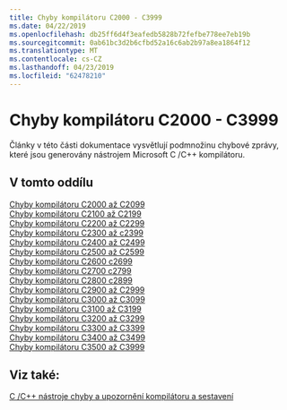 ```yaml
---
title: Chyby kompilátoru C2000 - C3999
ms.date: 04/22/2019
ms.openlocfilehash: db25ff6d4f3eafedb5828b72fefbe778ee7eb19b
ms.sourcegitcommit: 0ab61bc3d2b6cfbd52a16c6ab2b97a8ea1864f12
ms.translationtype: MT
ms.contentlocale: cs-CZ
ms.lasthandoff: 04/23/2019
ms.locfileid: "62478210"
---
```

# <a name="compiler-errors-c2000---c3999"></a>Chyby kompilátoru C2000 - C3999

Články v této části dokumentace vysvětlují podmnožinu chybové zprávy, které jsou generovány nástrojem Microsoft C /C++ kompilátoru.

## <a name="in-this-section"></a>V tomto oddílu

[Chyby kompilátoru C2000 až C2099](../compiler-errors-1/compiler-errors-c2001-through-c2099.md) \
[Chyby kompilátoru C2100 až C2199](../compiler-errors-1/compiler-errors-c2100-through-c2199.md) \
[Chyby kompilátoru C2200 až C2299](../compiler-errors-1/compiler-errors-c2200-through-c2299.md) \
[Chyby kompilátoru C2300 až c2399](../compiler-errors-1/compiler-errors-c2300-through-c2399.md) \
[Chyby kompilátoru C2400 až C2499](../compiler-errors-1/compiler-errors-c2400-through-c2499.md) \
[Chyby kompilátoru C2500 až C2599](../compiler-errors-2/compiler-errors-c2500-through-c2599.md) \
[Chyby kompilátoru C2600 c2699](../compiler-errors-2/compiler-errors-c2600-through-c2699.md) \
[Chyby kompilátoru C2700 c2799](../compiler-errors-2/compiler-errors-c2700-through-c2799.md) \
[Chyby kompilátoru C2800 c2899](../compiler-errors-2/compiler-errors-c2800-through-c2899.md) \
[Chyby kompilátoru C2900 až C2999](../compiler-errors-2/compiler-errors-c2900-through-c3499.md) \
[Chyby kompilátoru C3000 až C3099](../compiler-errors-2/compiler-errors-c3000-through-c3099.md) \
[Chyby kompilátoru C3100 až C3199](../compiler-errors-2/compiler-errors-c3100-through-c3199.md) \
[Chyby kompilátoru C3200 až C3299](../compiler-errors-2/compiler-errors-c3200-through-c3299.md) \
[Chyby kompilátoru C3300 až C3399](../compiler-errors-2/compiler-errors-c3300-through-c3399.md) \
[Chyby kompilátoru C3400 až C3499](../compiler-errors-2/compiler-errors-c3400-through-c3499.md) \
[Chyby kompilátoru C3500 až C3999](../compiler-errors-2/compiler-errors-c3500-through-c3999.md)

## <a name="see-also"></a>Viz také:

[C /C++ nástroje chyby a upozornění kompilátoru a sestavení](../compiler-errors-1/c-cpp-build-errors.md)
